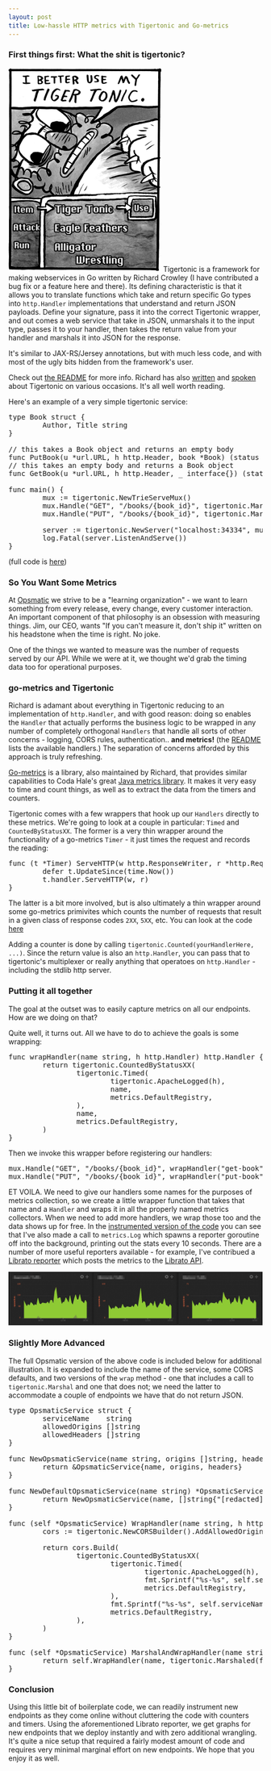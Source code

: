 ```yaml
---
layout: post
title: Low-hassle HTTP metrics with Tigertonic and Go-metrics
---
```


### First things first: What the shit is tigertonic?

<a href="http://gunshowcomic.com/338"><img
src="/imgs/posts/tt-metrics/tigertonic.png" class="right small"  /></a>
Tigertonic is a framework for making webservices in Go written by Richard
Crowley (I have contributed a bug fix or a feature here and there). Its defining
characteristic is that it allows you to translate functions which take and
return specific Go types into `http.Handler` implementations that understand and
return JSON payloads. Define your signature, pass it into the correct Tigertonic
wrapper, and out comes a web service that take in JSON, unmarshals it to the
input type, passes it to your handler, then takes the return value from your
handler and marshals it into JSON for the response.

It's similar to JAX-RS/Jersey annotations, but with much less code, and with
most of the ugly bits hidden from the framework's user.

Check out [the README](https://github.com/rcrowley/go-tigertonic#usage) for
more info. Richard has also [written](http://rcrowley.org/articles/tiger-tonic.html)
and [spoken](http://rcrowley.org/talks/gosf-2014-01-15.html#1) about
Tigertonic on various occasions. It's all well worth reading.

Here's an example of a very simple tigertonic service:

<pre>
type Book struct {
        Author, Title string
}

// this takes a Book object and returns an empty body
func PutBook(u *url.URL, h http.Header, book *Book) (status int, responseHeaders http.Header, _ interface{}, err error){ ... } 
// this takes an empty body and returns a Book object
func GetBook(u *url.URL, h http.Header, _ interface{}) (status int, responseHeaders http.Header, book *Book, err error) {}

func main() {
        mux := tigertonic.NewTrieServeMux()
        mux.Handle("GET", "/books/{book_id}", tigertonic.Marshaled(GetBook))
        mux.Handle("PUT", "/books/{book_id}", tigertonic.Marshaled(PutBook))

        server := tigertonic.NewServer("localhost:34334", mux)
        log.Fatal(server.ListenAndServe())
}
</pre>

(full code is [here](https://github.com/mihasya/ttmetricsexample/blob/master/basic/main.go))

### So You Want Some Metrics

At [Opsmatic](http://opsmatic.com) we strive to be a "learning organization" -
we want to learn something from every release, every change, every customer
interaction. An important component of that philosophy is an obsession with
measuring things. Jim, our CEO, wants "If you can't measure it, don't ship it"
written on his headstone when the time is right. No joke.

One of the things we wanted to measure was the number of requests served by our
API. While we were at it, we thought we'd grab the timing data too for
operational purposes.

### go-metrics and Tigertonic

Richard is adamant about everything in Tigertonic reducing to an implementation
of `http.Handler`, and with good reason: doing so enables the `Handler` that
actually performs the business logic to be wrapped in any number of completely
orthogonal `Handlers` that handle all sorts of other concerns - logging, CORS rules,
authentication.. **and metrics!** (the
[README](https://github.com/rcrowley/go-tigertonic/blob/master/README.md) lists
the available handlers.) The separation of concerns afforded by this approach is
truly refreshing.

[Go-metrics](https://github.com/rcrowley/go-metrics) is a library, also
maintained by Richard, that provides similar capabilities to Coda Hale's great
[Java metrics library](http://metrics.codahale.com/). It makes it very easy to
time and count things, as well as to extract the data from the timers and
counters.

Tigertonic comes with a few wrappers that hook up our `Handlers` directly
to these metrics. We're going to look at a couple in particular: `Timed` and
`CountedByStatusXX`. The former is a very thin wrapper around the functionality
of a go-metrics `Timer` - it just times the request and records the reading:

<pre>
func (t *Timer) ServeHTTP(w http.ResponseWriter, r *http.Request) {
        defer t.UpdateSince(time.Now())
        t.handler.ServeHTTP(w, r)
}
</pre>

The latter is a bit more involved, but is also ultimately a thin wrapper around
some go-metrics primivites which counts the number of requests that result in a
given class of response codes `2XX`, `5XX`, etc. You can look at the code
[here](https://github.com/rcrowley/go-tigertonic/blob/abfd9c347631ef79c0b0d04e702c376efd5985fb/metrics.go#L155)

Adding a counter is done by calling `tigertonic.Counted(yourHandlerHere, ...)`.
Since the return value is also an `http.Handler`, you can pass that to
tigertonic's multiplexer or really anything that operatoes on `http.Handler` -
including the stdlib http server.

### Putting it all together

The goal at the outset was to easily capture metrics on all our endpoints. How are we doing on that? 

Quite well, it turns out. All we have to do to achieve the goals is some wrapping:

<pre>
func wrapHandler(name string, h http.Handler) http.Handler {
        return tigertonic.CountedByStatusXX(
                tigertonic.Timed(
                        tigertonic.ApacheLogged(h),
                        name,
                        metrics.DefaultRegistry,
                ),
                name,
                metrics.DefaultRegistry,
        )
}
</pre>

Then we invoke this wrapper before registering our handlers:

<pre>
mux.Handle("GET", "/books/{book_id}", wrapHandler("get-book", tigertonic.Marshaled(GetBook)))
mux.Handle("PUT", "/books/{book_id}", wrapHandler("put-book", tigertonic.Marshaled(PutBook)))
</pre>

ET VOILA. We need to give our handlers some names for the purposes of metrics
collection, so we create a little wrapper function that takes that name and a
`Handler` and wraps it in all the properly named metrics collectors. When we
need to add more handlers, we wrap those too and the data shows up for
free. In the [instrumented version of the code](https://github.com/mihasya/ttmetricsexample/blob/master/instrumented/main.go)
you can see that I've also made a call to `metrics.Log` which spawns a 
reporter goroutine off into the background, printing out the stats every 10
seconds. There are a number of more useful reporters available - for example,
I've contribued a [Librato reporter](https://github.com/rcrowley/go-metrics/blob/master/librato/librato.go)
which posts the metrics to the [Librato API](http://support.metrics.librato.com/knowledgebase/articles/66171-correlate-create-an-instrument-).

<img src="/imgs/posts/tt-metrics/graphs.png" class="constrained" />

### Slightly More Advanced

The full Opsmatic version of the above code is included below for additional
illustration. It is expanded to include the name of the service, some CORS
defaults, and two versions of the `wrap` method - one that includes a call to
`tigertonic.Marshal` and one that does not; we need the latter to accommodate a
couple of endpoints we have that do not return JSON.

<pre>
type OpsmaticService struct {
        serviceName    string
        allowedOrigins []string
        allowedHeaders []string
}

func NewOpsmaticService(name string, origins []string, headers []string) *OpsmaticService {
        return &OpsmaticService{name, origins, headers}
}

func NewDefaultOpsmaticService(name string) *OpsmaticService {
        return NewOpsmaticService(name, []string{"[redacted]"}, []string{"Authorization"})
}

func (self *OpsmaticService) WrapHandler(name string, h http.Handler) http.Handler {
        cors := tigertonic.NewCORSBuilder().AddAllowedOrigins(self.allowedOrigins...).AddAllowedHeaders(self.allowedHeaders...)

        return cors.Build(
                tigertonic.CountedByStatusXX(
                        tigertonic.Timed(
                                tigertonic.ApacheLogged(h),
                                fmt.Sprintf("%s-%s", self.serviceName, name),
                                metrics.DefaultRegistry,
                        ),
                        fmt.Sprintf("%s-%s", self.serviceName, name),
                        metrics.DefaultRegistry,
                ),
        )
}

func (self *OpsmaticService) MarshalAndWrapHandler(name string, f interface{}) http.Handler {
        return self.WrapHandler(name, tigertonic.Marshaled(f))
}
</pre>

### Conclusion

Using this little bit of boilerplate code, we can readily instrument new
endpoints as they come online without cluttering the code with counters and
timers. Using the aforementioned Librato reporter, we get graphs for new
endpoints that we deploy instantly and with zero additional wrangling. It's
quite a nice setup that required a fairly modest amount of code and requires
very minimal marginal effort on new endpoints. We hope that you enjoy it as
well.

